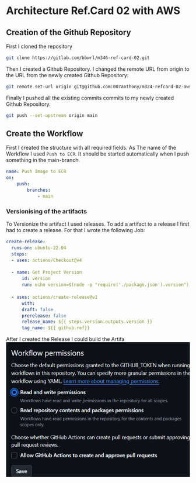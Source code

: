 # Architecture Ref.Card 02 with AWS
## Creation of the Github Repository
First I cloned the repository
```sh
git clone https://gitlab.com/bbwrl/m346-ref-card-02.git
```
Then I created a Github Repository. I changed the remote URL from origin to the URL from the newly created Github Repository:
```sh
git remote set-url origin git@github.com:007anthony/m324-refcard-02-aws.git
```
Finally I pushed all the existing commits commits to my newly created Github Repository.
```sh
git push --set-upstream origin main
```

## Create the Workflow
First I created the structure with all required fields. As The name of the Workflow I used `Push to ECR`. It should be started automatically when I push something in the main-branch.
```yaml
name: Push Image to ECR
on: 
    push: 
        branches: 
            - main
```
### Versionising of the artifacts
To Versionize the artifact I used releases. To add a artifact to a release I first had to create a release. For that I wrote the following Job:
```yaml
create-release:
  runs-on: ubuntu-22.04
  steps:
  - uses: actions/Checkout@v4

  - name: Get Project Version
      id: version
      run: echo version=$(node -p "require('./package.json').version") >> $GITHUB_OUTPUT

  - uses: actions/create-release@v1
      with:
      draft: false
      prerelease: false
      release_name: ${{ steps.version.outputs.version }}
      tag_name: ${{ github.ref}}
```
After I created the Release I could build the Artifa
![alt text](image.png)